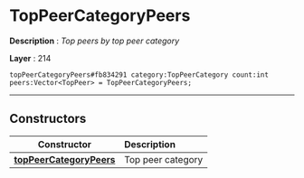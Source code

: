 # TopPeerCategoryPeers

**Description** : *Top peers by top peer category*

**Layer** : 214

```tl
topPeerCategoryPeers#fb834291 category:TopPeerCategory count:int peers:Vector<TopPeer> = TopPeerCategoryPeers;
```

---

## Constructors

| Constructor | Description |
| :---: | :--- |
| [**topPeerCategoryPeers**](constructor/topPeerCategoryPeers) | Top peer category |